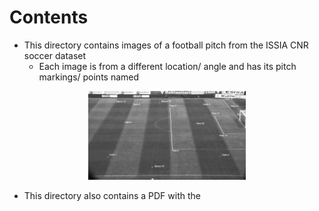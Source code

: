 # Contents

- This directory contains images of a football pitch from the ISSIA CNR soccer dataset 
  - Each image is from a different location/ angle and has its pitch markings/ points named 
<p align="center"> <img src="Reference-Camera-1.bmp" width="50%"> </p>
  
- This directory also contains a PDF with the 
